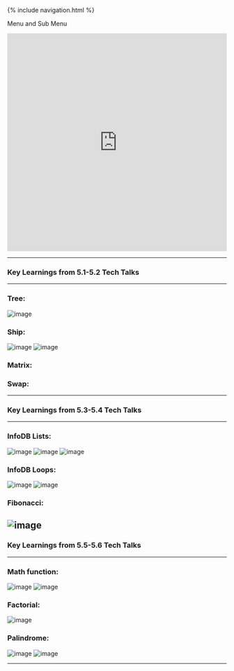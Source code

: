 {% include navigation.html %}

Menu and Sub Menu

<iframe frameborder="0" width="100%" height="500px" src="https://replit.com/@RitvikKeerthi/MenuSubMenu?embed=true"></iframe>


----------------------------------------------
### Key Learnings from 5.1-5.2 Tech Talks
-----------------------------------------------
### Tree:
![image](https://user-images.githubusercontent.com/89219486/160914552-116310e4-be9e-4dfe-b160-6d040fc8a5b6.png)


### Ship:
![image](https://user-images.githubusercontent.com/89219486/160914692-347a515f-0221-4ff6-b6e3-5cdbcf35328f.png)
![image](https://user-images.githubusercontent.com/89219486/160914729-def8483a-dee7-49aa-b85b-c8fe936a88d6.png)


### Matrix:



### Swap:

------------------------------------------------
### Key Learnings from 5.3-5.4 Tech Talks
-----------------------------------------------

### InfoDB Lists:
![image](https://user-images.githubusercontent.com/89219486/160915591-3d3b5e94-04ec-42b2-9c68-6e1b41ece924.png)
![image](https://user-images.githubusercontent.com/89219486/160915642-4442c48b-4ef8-4026-b888-ee3a367425a2.png)
![image](https://user-images.githubusercontent.com/89219486/160915739-08c1901a-103e-4119-b338-e9fe64857342.png)



### InfoDB Loops:
![image](https://user-images.githubusercontent.com/89219486/159356412-bd5ee5c3-0935-4c8c-9309-e947344973c7.png)
![image](https://user-images.githubusercontent.com/89219486/159356441-6a478233-4768-47e6-b278-025ddc109150.png)


### Fibonacci:
![image](https://user-images.githubusercontent.com/89219486/159356466-d80067da-30bb-44d0-aeae-ee28da9c1cdd.png)
----------------------------------------------------
### Key Learnings from 5.5-5.6 Tech Talks
-----------------------------------------------------
### Math function:
![image](https://user-images.githubusercontent.com/89219486/160471622-0ac1d65f-172d-4f1a-8299-5ee38d98fa59.png)
![image](https://user-images.githubusercontent.com/89219486/160915386-9bc47ad9-e082-4872-81bb-1dff574ffe12.png)


### Factorial:
![image](https://user-images.githubusercontent.com/89219486/160915319-8944cf1c-9040-4ed6-b9c5-ef08b29a3001.png)

### Palindrome:
![image](https://user-images.githubusercontent.com/89219486/160915464-6e73e50f-7d12-4263-ae7f-bc58a27e5bed.png)
![image](https://user-images.githubusercontent.com/89219486/160915502-ca950b17-263c-4df6-a659-398a6afb414a.png)

----------------------------------------------------
